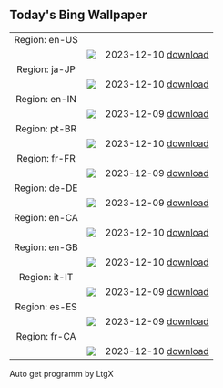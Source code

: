 ## Today's Bing Wallpaper
|      |      |      |
| :----: | :----: | :----: |
|Region: en-US
||![](https://www.bing.com/th?id=OHR.PatagoniaGuanaco_EN-US0251074250_UHD.jpg&pid=hp&w=1152&h=648&rs=1&c=4)|2023-12-10 [download](https://www.bing.com/th?id=OHR.PatagoniaGuanaco_EN-US0251074250_UHD.jpg)|
|Region: ja-JP
||![](https://www.bing.com/th?id=OHR.SaharaDunes_JA-JP9880519356_UHD.jpg&pid=hp&w=1152&h=648&rs=1&c=4)|2023-12-10 [download](https://www.bing.com/th?id=OHR.SaharaDunes_JA-JP9880519356_UHD.jpg)|
|Region: en-IN
||![](https://www.bing.com/th?id=OHR.IndiaGate_EN-IN7190380885_UHD.jpg&pid=hp&w=1152&h=648&rs=1&c=4)|2023-12-09 [download](https://www.bing.com/th?id=OHR.IndiaGate_EN-IN7190380885_UHD.jpg)|
|Region: pt-BR
||![](https://www.bing.com/th?id=OHR.PatagoniaGuanaco_PT-BR0400423849_UHD.jpg&pid=hp&w=1152&h=648&rs=1&c=4)|2023-12-10 [download](https://www.bing.com/th?id=OHR.PatagoniaGuanaco_PT-BR0400423849_UHD.jpg)|
|Region: fr-FR
||![](https://www.bing.com/th?id=OHR.JerseyIsland_FR-FR4014866072_UHD.jpg&pid=hp&w=1152&h=648&rs=1&c=4)|2023-12-09 [download](https://www.bing.com/th?id=OHR.JerseyIsland_FR-FR4014866072_UHD.jpg)|
|Region: de-DE
||![](https://www.bing.com/th?id=OHR.PatagoniaGuanaco_DE-DE6032198626_UHD.jpg&pid=hp&w=1152&h=648&rs=1&c=4)|2023-12-09 [download](https://www.bing.com/th?id=OHR.PatagoniaGuanaco_DE-DE6032198626_UHD.jpg)|
|Region: en-CA
||![](https://www.bing.com/th?id=OHR.PatagoniaGuanaco_EN-CA9262708523_UHD.jpg&pid=hp&w=1152&h=648&rs=1&c=4)|2023-12-10 [download](https://www.bing.com/th?id=OHR.PatagoniaGuanaco_EN-CA9262708523_UHD.jpg)|
|Region: en-GB
||![](https://www.bing.com/th?id=OHR.VermilionCliffs_EN-GB4291797221_UHD.jpg&pid=hp&w=1152&h=648&rs=1&c=4)|2023-12-10 [download](https://www.bing.com/th?id=OHR.VermilionCliffs_EN-GB4291797221_UHD.jpg)|
|Region: it-IT
||![](https://www.bing.com/th?id=OHR.TorboleTrento_IT-IT9651438497_UHD.jpg&pid=hp&w=1152&h=648&rs=1&c=4)|2023-12-09 [download](https://www.bing.com/th?id=OHR.TorboleTrento_IT-IT9651438497_UHD.jpg)|
|Region: es-ES
||![](https://www.bing.com/th?id=OHR.PatagoniaGuanaco_ES-ES4871228557_UHD.jpg&pid=hp&w=1152&h=648&rs=1&c=4)|2023-12-09 [download](https://www.bing.com/th?id=OHR.PatagoniaGuanaco_ES-ES4871228557_UHD.jpg)|
|Region: fr-CA
||![](https://www.bing.com/th?id=OHR.MinnewankaLake_FR-CA8688185798_UHD.jpg&pid=hp&w=1152&h=648&rs=1&c=4)|2023-12-10 [download](https://www.bing.com/th?id=OHR.MinnewankaLake_FR-CA8688185798_UHD.jpg)|

Auto get programm by LtgX
